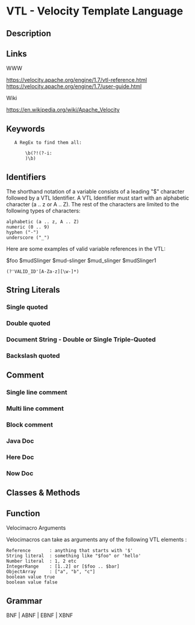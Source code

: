 
# VTL - Velocity Template Language

## Description


## Links

WWW

https://velocity.apache.org/engine/1.7/vtl-reference.html
https://velocity.apache.org/engine/1.7/user-guide.html

Wiki

https://en.wikipedia.org/wiki/Apache_Velocity


## Keywords
~~~
   A RegEx to find them all:

       \b(?!(?-i:
       )\b)
~~~


## Identifiers

The shorthand notation of a variable consists of a leading "$" character followed 
by a VTL Identifier. A VTL Identifier must start with an alphabetic character 
(a .. z or A .. Z). The rest of the characters are limited to the following 
types of characters:

    alphabetic (a .. z, A .. Z)
    numeric (0 .. 9)
    hyphen ("-")
    underscore ("_")

Here are some examples of valid variable references in the VTL:

$foo
$mudSlinger
$mud-slinger
$mud_slinger
$mudSlinger1


    (?'VALID_ID'[A-Za-z][\w-]*)


## String Literals

### Single quoted

### Double quoted

### Document String - Double or Single Triple-Quoted

### Backslash quoted


## Comment

### Single line comment

### Multi line comment

### Block comment

### Java Doc

### Here Doc

### Now Doc


## Classes & Methods


## Function

Velocimacro Arguments

Velocimacros can take as arguments any of the following VTL elements :

    Reference       : anything that starts with '$'
    String literal  : something like "$foo" or 'hello'
    Number literal  : 1, 2 etc
    IntegerRange    : [1..2] or [$foo .. $bar]
    ObjectArray     : ["a", "b", "c"]
    boolean value true
    boolean value false



## Grammar

BNF | ABNF | EBNF | XBNF

